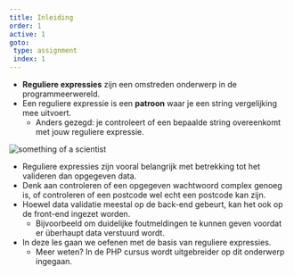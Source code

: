 ```yaml
---
title: Inleiding
order: 1
active: 1
goto:
 type: assignment
 index: 1
---
```


- **Reguliere expressies** zijn een omstreden onderwerp in de programmeerwereld.
- Een reguliere expressie is een **patroon** waar je een string vergelijking mee uitvoert.
	- Anders gezegd: je controleert of een bepaalde string overeenkomt met jouw reguliere expressie.

![something of a scientist](@regex-scientist.png)

- Reguliere expressies zijn vooral belangrijk met betrekking tot het valideren dan opgegeven data.
- Denk aan controleren of een opgegeven wachtwoord complex genoeg is, of controleren of een postcode wel echt een postcode kan zijn.
- Hoewel data validatie meestal op de back-end gebeurt, kan het ook op de front-end ingezet worden.
	- Bijvoorbeeld om duidelijke foutmeldingen te kunnen geven voordat er überhaupt data verstuurd wordt.
- In deze les gaan we oefenen met de basis van reguliere expressies.
	- Meer weten? In de PHP cursus wordt uitgebreider op dit onderwerp ingegaan.